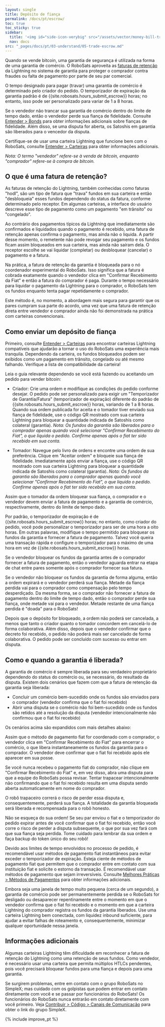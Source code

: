 ```yaml
---
layout: single
title: Depósito de fiança
permalink: /docs/pt/escrow/
toc: true
toc_sticky: true
sidebar:
  title: '<img id="side-icon-verybig" src="/assets/vector/money-bill-transfer.svg"/>Depósito de fiança'
  nav: docs
src: "_pages/docs/pt/03-understand/05-trade-escrow.md"
---
```


Quando se vende bitcoin, uma garantia de segurança é utilizada na forma de uma garantia de comércio. O RoboSats aproveita as [faturas de retenção](https://github.com/lightningnetwork/lnd/pull/2022) da Lightning no sistema de garantia para proteger o comprador contra fraudes ou falta de pagamento por parte de seu par comercial.

O tempo designado para pagar (travar) uma garantia de comércio é determinado pelo criador do pedido. O temporizador de expiração da garantia padrão é de {{site.robosats.hours_submit_escrow}} horas; no entanto, isso pode ser personalizado para variar de 1 a 8 horas.

Se o vendedor não trancar sua garantia de comércio dentro do limite de tempo dado, então o vendedor perde sua fiança de fidelidade. Consulte [Entender > Bonds](/docs/pt/bonds/) para obter informações adicionais sobre fianças de fidelidade. Além disso, se uma disputa for aberta, os Satoshis em garantia são liberados para o vencedor da disputa.

Certifique-se de usar uma carteira Lightning que funcione bem com o RoboSats, consulte [Entender > Carteiras](/docs/pt/wallets/) para obter informações adicionais.

_Nota: O termo "vendedor" refere-se à venda de bitcoin, enquanto "comprador" refere-se à compra de bitcoin._

## **O que é uma fatura de retenção?**

As faturas de retenção do Lightning, também conhecidas como faturas "hodl", são um tipo de fatura que "trava" fundos em sua carteira e então "desbloqueia" esses fundos dependendo do status da fatura, conforme determinado pelo receptor. Em algumas carteiras, a interface do usuário descreve esse tipo de pagamento como um pagamento "em trânsito" ou "congelado".

Ao contrário dos pagamentos típicos da Lightning que imediatamente são confirmados e liquidados quando o pagamento é recebido, uma fatura de retenção apenas confirma o pagamento, mas ainda não o liquida. A partir desse momento, o remetente não pode revogar seu pagamento e os fundos ficam assim bloqueados em sua carteira, mas ainda não saíram dela. O receptor escolhe se vai liquidar (completar) ou desbloquear (cancelar) o pagamento e a fatura.

Na prática, a fatura de retenção da garantia é bloqueada para o nó coordenador experimental do RoboSats. Isso significa que a fatura é cobrada exatamente quando o vendedor clica em "Confirmar Recebimento da Fiat" e então a fatura do comprador é paga. Durante o tempo necessário para liquidar o pagamento da Lightning para o comprador, o RoboSats tem os fundos enquanto tenta pagar repetidamente o comprador.

Este método é, no momento, a abordagem mais segura para garantir que os pares cumpram sua parte do acordo, uma vez que uma fatura de retenção direta entre vendedor e comprador ainda não foi demonstrada na prática com carteiras convencionais.

## **Como enviar um depósito de fiança**

Primeiro, consulte [Entender > Carteiras](/docs/pt/wallets/) para encontrar carteiras Lightning compatíveis que ajudarão a tornar o uso do RoboSats uma experiência mais tranquila. Dependendo da carteira, os fundos bloqueados podem ser exibidos como um pagamento em trânsito, congelado ou até mesmo falhando. Verifique a lista de compatibilidade da carteira!

Leia o guia relevante dependendo se você está fazendo ou aceitando um pedido para vender bitcoin:

- Criador: Crie uma ordem e modifique as condições do pedido conforme desejar. O pedido pode ser personalizado para exigir um "Temporizador de Garantia/Fatura" (temporizador de expiração) diferente do padrão de {{site.robosats.hours_submit_escrow}} horas, variando de 1 a 8 horas. Quando sua ordem publicada for aceita e o tomador tiver enviado sua fiança de fidelidade, use o código QR mostrado com sua carteira Lightning para bloquear a quantidade indicada de Satoshis como colateral (garantia). _Nota: Os fundos da garantia são liberados para o comprador apenas quando você selecionar "Confirmar Recebimento do Fiat", o que liquida o pedido. Confirme apenas após o fiat ter sido recebido em sua conta._

- Tomador: Navegue pelo livro de ordens e encontre uma ordem de sua preferência. Clique em "Aceitar ordem" e bloqueie sua fiança de fidelidade. Imediatamente após enviar a fiança, use o código QR mostrado com sua carteira Lightning para bloquear a quantidade indicada de Satoshis como colateral (garantia). _Nota: Os fundos da garantia são liberados para o comprador apenas quando você selecionar "Confirmar Recebimento do Fiat", o que liquida o pedido. Confirme apenas após o fiat ter sido recebido em sua conta._

Assim que o tomador da ordem bloquear sua fiança, o comprador e o vendedor devem enviar a fatura de pagamento e a garantia de comércio, respectivamente, dentro do limite de tempo dado.

Por padrão, o temporizador de expiração é de {{site.robosats.hours_submit_escrow}} horas; no entanto, como criador do pedido, você pode personalizar o temporizador para ser de uma hora a oito horas. Em outras palavras, modifique o tempo permitido para bloquear os fundos da garantia e fornecer a fatura de pagamento. Talvez você queira uma transação rápida e configure o temporizador para o máximo de uma hora em vez de {{site.robosats.hours_submit_escrow}} horas.

Se o vendedor bloquear os fundos da garantia antes de o comprador fornecer a fatura de pagamento, então o vendedor aguarda entrar na etapa de chat entre pares somente após o comprador fornecer sua fatura.

Se o vendedor não bloquear os fundos da garantia de forma alguma, então a ordem expirará e o vendedor perderá sua fiança. Metade da fiança perdida vai para o comprador como compensação pelo tempo desperdiçado. Da mesma forma, se o comprador não fornecer a fatura de pagamento dentro do limite de tempo dado, então o comprador perde sua fiança, onde metade vai para o vendedor. Metade restante de uma fiança perdida é "doada" para o RoboSats!

Depois que o depósito for bloqueado, a ordem não poderá ser cancelada, a menos que tanto o criador quanto o tomador concordem em cancelá-lo de forma colaborativa. Além disso, depois que o vendedor confirmar que o decreto foi recebido, o pedido não poderá mais ser cancelado de forma colaborativa. O pedido pode ser concluído com sucesso ou entrar em disputa.

## **Como e quando a garantia é liberada?**

A garantia de comércio é sempre liberada para seu verdadeiro proprietário dependendo do status do comércio ou, se necessário, do resultado da disputa. Existem dois cenários que fazem com que a fatura de retenção da garantia seja liberada:

- Concluir um comércio bem-sucedido onde os fundos são enviados para o comprador (vendedor confirma que o fiat foi recebido)
- Abrir uma disputa se o comércio não foi bem-sucedido onde os fundos são retidos até a resolução da disputa (vendedor intencionalmente não confirmou que o fiat foi recebido)

Os cenários acima são expandidos com mais detalhes abaixo:

Assim que o método de pagamento fiat for coordenado com o comprador, o vendedor clica em "Confirmar Recebimento do Fiat" para encerrar o comércio, o que libera instantaneamente os fundos da garantia para o comprador. O vendedor deve confirmar que o fiat foi recebido após ele aparecer em sua posse.

Se você nunca recebeu o pagamento fiat do comprador, não clique em "Confirmar Recebimento do Fiat" e, em vez disso, abra uma disputa para que a equipe do RoboSats possa revisar. Tentar trapacear intencionalmente não confirmando que o fiat foi recebido resulta em uma disputa sendo aberta automaticamente em nome do comprador.

O robô trapaceiro correrá o risco de perder essa disputa e, consequentemente, perderá sua fiança. A totalidade da garantia bloqueada será liberada e recompensada para o robô honesto.

Não se esqueça do sua ordem! Se seu par enviou o fiat e o temporizador do pedido expirar antes de você confirmar que o fiat foi recebido, então você corre o risco de perder a disputa subsequente, o que por sua vez fará com que sua fiança seja perdida. Tome cuidado para lembrar da sua ordem e faça backup do token único do seu robô!

Devido aos limites de tempo envolvidos no processo de pedido, é recomendável usar métodos de pagamento fiat instantâneos para evitar exceder o temporizador de expiração. Esteja ciente de métodos de pagamento fiat que permitem que o comprador entre em contato com sua instituição fiat e solicite o estorno da transação. É recomendável usar métodos de pagamento que sejam irreversíveis. Consulte [Melhores Práticas > Métodos de Pagamentos](/docs/pt/payment-methods/) para obter informações adicionais.

Embora seja uma janela de tempo muito pequena (cerca de um segundo), a garantia de comércio pode ser permanentemente perdida se o RoboSats for desligado ou desaparecer repentinamente entre o momento em que o vendedor confirma que o fiat foi recebido e o momento em que a carteira Lightning do comprador registra os fundos da garantia liberados. Use uma carteira Lightning bem conectada, com liquidez inbound suficiente, para ajudar a evitar falhas de roteamento e, consequentemente, minimizar qualquer oportunidade nessa janela.

## **Informações adicionais**

Algumas carteiras Lightning têm dificuldade em reconhecer a fatura de retenção do Lightning como uma retenção de seus fundos. Como vendedor, é necessário usar uma carteira que permita múltiplos HTLCs pendentes, pois você precisará bloquear fundos para uma fiança e depois para uma garantia.

Se surgirem problemas, entre em contato com o grupo RoboSats no SimpleX; mas cuidado com os golpistas que podem entrar em contato diretamente com você e se passar por funcionários do RoboSats! Os funcionários do RoboSats nunca entrarão em contato diretamente com você primeiro. Veja [Contribuir > Código > Canais de Comunicação](/contribute/code/#communication-channels) para obter o link do grupo SimpleX.

{% include improve_pt %}
